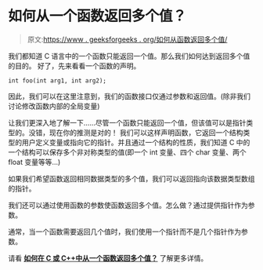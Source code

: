 # 如何从一个函数返回多个值？

> 原文:[https://www . geeksforgeeks . org/如何从函数返回多个值/](https://www.geeksforgeeks.org/how-can-i-return-multiple-values-from-a-function/)

我们都知道 C 语言中的一个函数只能返回一个值。那么我们如何达到返回多个值的目的。
好了，先来看看一个函数的声明。

```
int foo(int arg1, int arg2);
```

因此，我们可以在这里注意到，我们的函数接口仅通过参数和返回值。(除非我们讨论修改函数内部的全局变量)

让我们更深入地了解一下……尽管一个函数只能返回一个值，但该值可以是指针类型的。没错，现在你的推测是对的！
我们可以这样声明函数，它返回一个结构类型的用户定义变量或指向它的指针。并且通过一个结构的性质，我们知道 C 中的一个结构可以保存多个非对称类型的值(即一个 int 变量、四个 char 变量、两个 float 变量等等…)

如果我们希望函数返回相同数据类型的多个值，我们可以返回指向该数据类型数组的指针。

我们还可以通过使用函数的参数使函数返回多个值。怎么做？通过提供指针作为参数。

通常，当一个函数需要返回几个值时，我们使用一个指针而不是几个指针作为参数。

请看 **[如何在 C 或 C++中从一个函数返回多个值？](https://www.geeksforgeeks.org/how-to-return-multiple-values-from-a-function-in-c-or-cpp/)** 了解更多详情。